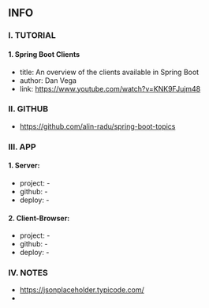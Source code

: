 ## INFO

### I. TUTORIAL

#### 1. Spring Boot Clients

- title: An overview of the clients available in Spring Boot
- author: Dan Vega
- link: https://www.youtube.com/watch?v=KNK9FJujm48

### II. GITHUB

- https://github.com/alin-radu/spring-boot-topics

### III. APP

#### 1. Server:

- project: -
- github: -
- deploy: -

#### 2. Client-Browser:

- project: -
- github: -
- deploy: -

### IV. NOTES

- https://jsonplaceholder.typicode.com/
- 
